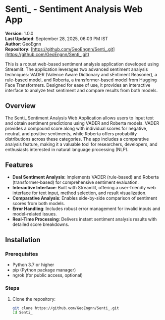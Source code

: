# Senti_ - Sentiment Analysis Web App

**Version**: 1.0.0  
**Last Updated**: September 28, 2025, 06:03 PM IST  
**Author**: GeoEgnn  
**Repository**: [https://github.com/GeoEngnn/Senti_.git](https://github.com/GeoEngnn/Senti_.git)

This is a robust web-based sentiment analysis application developed using Streamlit. The application leverages two advanced sentiment analysis techniques: VADER (Valence Aware Dictionary and sEntiment Reasoner), a rule-based model, and Roberta, a transformer-based model from Hugging Face Transformers. Designed for ease of use, it provides an interactive interface to analyze text sentiment and compare results from both models.

## Overview

The Senti_ Sentiment Analysis Web Application allows users to input text and obtain sentiment predictions using VADER and Roberta models. VADER provides a compound score along with individual scores for negative, neutral, and positive sentiments, while Roberta offers probability distributions across these categories. The app includes a comparative analysis feature, making it a valuable tool for researchers, developers, and enthusiasts interested in natural language processing (NLP).

## Features

- **Dual Sentiment Analysis**: Implements VADER (rule-based) and Roberta (transformer-based) for comprehensive sentiment evaluation.
- **Interactive Interface**: Built with Streamlit, offering a user-friendly web interface for text input, method selection, and result visualization.
- **Comparative Analysis**: Enables side-by-side comparison of sentiment scores from both models.
- **Error Handling**: Includes robust error management for invalid inputs and model-related issues.
- **Real-Time Processing**: Delivers instant sentiment analysis results with detailed score breakdowns.


## Installation

### Prerequisites
- Python 3.7 or higher
- pip (Python package manager)
- ngrok (for public access, optional)

### Steps
1. Clone the repository:
   ```bash
   git clone https://github.com/GeoEngnn/Senti_.git
   cd Senti_
